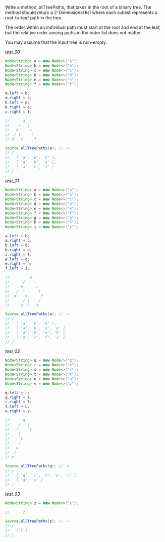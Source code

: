 Write a method, allTreePaths, that takes in the root of a binary tree. The method should return a 2-Dimensional list where each sublist represents a root-to-leaf path in the tree.

The order within an individual path must start at the root and end at the leaf, but the relative order among paths in the outer list does not matter.

You may assume that the input tree is non-empty.

_test_00_

```java
Node<String> a = new Node<>("a");
Node<String> b = new Node<>("b");
Node<String> c = new Node<>("c");
Node<String> d = new Node<>("d");
Node<String> e = new Node<>("e");
Node<String> f = new Node<>("f");

a.left = b;
a.right = c;
b.left = d;
b.right = e;
c.right = f;

//      a
//    /   \
//   b     c
//  / \     \
// d   e     f

Source.allTreePaths(a); // ->
// [
//   [ 'a', 'b', 'd' ],
//   [ 'a', 'b', 'e' ],
//   [ 'a', 'c', 'f' ]
// ]
```

_test_01_

```java
Node<String> a = new Node<>("a");
Node<String> b = new Node<>("b");
Node<String> c = new Node<>("c");
Node<String> d = new Node<>("d");
Node<String> e = new Node<>("e");
Node<String> f = new Node<>("f");
Node<String> g = new Node<>("g");
Node<String> h = new Node<>("h");
Node<String> i = new Node<>("i");

a.left = b;
a.right = c;
b.left = d;
b.right = e;
c.right = f;
e.left = g;
e.right = h;
f.left = i;

//         a
//      /    \
//     b      c
//   /  \      \
//  d    e      f
//      / \    /
//     g  h   i

Source.allTreePaths(a); // ->
// [
//   [ 'a', 'b', 'd' ],
//   [ 'a', 'b', 'e', 'g' ],
//   [ 'a', 'b', 'e', 'h' ],
//   [ 'a', 'c', 'f', 'i' ]
// ]
```

_test_02_

```java
Node<String> q = new Node<>("q");
Node<String> r = new Node<>("r");
Node<String> s = new Node<>("s");
Node<String> t = new Node<>("t");
Node<String> u = new Node<>("u");
Node<String> v = new Node<>("v");

q.left = r;
q.right = s;
r.right = t;
t.left = u;
u.right = v;

//      q
//    /   \
//   r     s
//    \
//     t
//    /
//   u
//  /
// v

Source.allTreePaths(q); // ->
// [
//   [ 'q', 'r', 't', 'u', 'v' ],
//   [ 'q', 's' ]
// ]
```

_test_03_

```java
Node<String> z = new Node<>("z");

//      z

Source.allTreePaths(z); // ->
// [
//   ['z']
// ]
```
